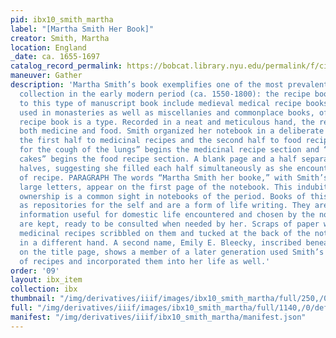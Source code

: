 ```yaml
---
pid: ibx10_smith_martha
label: "[Martha Smith Her Book]"
creator: Smith, Martha
location: England
_date: ca. 1655-1697
catalog_record_permalink: https://bobcat.library.nyu.edu/permalink/f/ci13eu/nyu_aleph003620145
maneuver: Gather
description: 'Martha Smith’s book exemplifies one of the most prevalent forms of manuscript
  collection in the early modern period (ca. 1550-1800): the recipe book. Predecessors
  to this type of manuscript book include medieval medical recipe books known as “receptaria”
  used in monasteries as well as miscellanies and commonplace books, of which the
  recipe book is a type. Recorded in a neat and meticulous hand, the recipes are for
  both medicine and food. Smith organized her notebook in a deliberate fashion, devoting
  the first half to medicinal recipes and the second half to food recipes. “A drinke
  for the cough of the lungs” begins the medicinal recipe section and “To make sugar
  cakes” begins the food recipe section. A blank page and a half separates the two
  halves, suggesting she filled each half simultaneously as she encountered each type
  of recipe. PARAGRAPH The words “Martha Smith her booke,” with Smith’s name in extra
  large letters, appear on the first page of the notebook. This indubitable mark of
  ownership is a common sight in notebooks of the period. Books of this nature serve
  as repositories for the self and are a form of life writing. They are sites in which
  information useful for domestic life encountered and chosen by the notebook creator
  are kept, ready to be consulted when needed by her. Scraps of paper with additional
  medicinal recipes scribbled on them and tucked at the back of the notebook written
  in a different hand. A second name, Emily E. Bleecky, inscribed beneath Smith’s
  on the title page, shows a member of a later generation used Smith’s collection
  of recipes and incorporated them into her life as well.'
order: '09'
layout: ibx_item
collection: ibx
thumbnail: "/img/derivatives/iiif/images/ibx10_smith_martha/full/250,/0/default.jpg"
full: "/img/derivatives/iiif/images/ibx10_smith_martha/full/1140,/0/default.jpg"
manifest: "/img/derivatives/iiif/ibx10_smith_martha/manifest.json"
---
```

